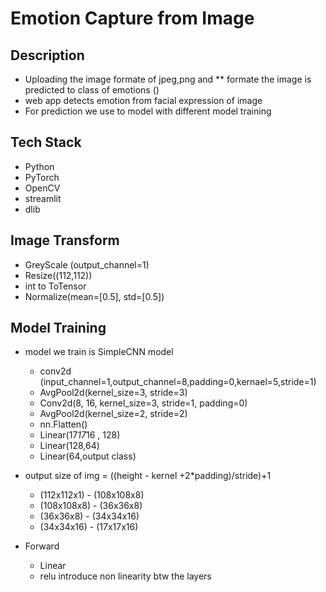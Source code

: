 # Emotion Capture from Image 
## Description 
  - Uploading the image formate of jpeg,png and ** formate the image is predicted to class of emotions ()
  - web app detects emotion from facial expression of image
  - For prediction we use to model with different model training
## Tech Stack 
  - Python
  - PyTorch
  - OpenCV
  - streamlit
  - dlib
## Image Transform 
  - GreyScale (output_channel=1)
  - Resize((112,112))
  - int to ToTensor
  - Normalize(mean=[0.5], std=[0.5])
## Model Training
  - model we train is SimpleCNN model
    - conv2d (input_channel=1,output_channel=8,padding=0,kernael=5,stride=1)
    - AvgPool2d(kernel_size=3, stride=3)
    - Conv2d(8, 16, kernel_size=3, stride=1, padding=0)
    - AvgPool2d(kernel_size=2, stride=2)
    - nn.Flatten()
    - Linear(17*17*16 , 128)
    - Linear(128,64)
    - Linear(64,output class)

  - output size of img = ((height - kernel +2*padding)/stride)+1
    - (112x112x1) - (108x108x8)
    - (108x108x8) - (36x36x8)
    - (36x36x8) - (34x34x16)
    - (34x34x16) - (17x17x16)

  - Forward
    - Linear
    - relu introduce non linearity btw the layers
